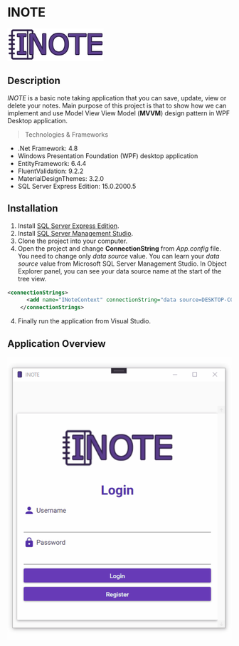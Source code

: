 # INOTE

![INOTE](./INOTE/Resources/INOTE_LOGO.png)

## Description
*INOTE* is a basic note taking application that you can save, update, view or delete your notes. Main purpose of this project is that to show how we can implement and use Model View View Model (**MVVM**) design pattern in WPF Desktop application.

> Technologies & Frameworks
* .Net Framework: 4.8
* Windows Presentation Foundation (WPF) desktop application
* EntityFramework: 6.4.4
* FluentValidation: 9.2.2
* MaterialDesignThemes: 3.2.0
* SQL Server Express Edition: 15.0.2000.5

## Installation

1. Install [SQL Server Express Edition](https://www.microsoft.com/tr-tr/sql-server/sql-server-downloads).
2. Install [SQL Server Management Studio](https://docs.microsoft.com/en-us/sql/ssms/download-sql-server-management-studio-ssms?view=sql-server-ver15).
2. Clone the project into your computer.
3. Open the project and change **ConnectionString** from *App.config* file. You need to change only *data source* value. You can learn your *data source* value from Microsoft SQL Server Management Studio. In Object Explorer panel, you can see your data source name at the start of the tree view.
```xml
<connectionStrings>
      <add name="INoteContext" connectionString="data source=DESKTOP-C05PNM8\SQLEXPRESS;initial catalog=INote;integrated security=True;MultipleActiveResultSets=True;App=EntityFramework" providerName="System.Data.SqlClient" />
    </connectionStrings>
```
4. Finally run the application from Visual Studio.

## Application Overview

![INOTEGIF](INOTE.gif)
